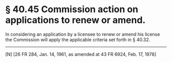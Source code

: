 # § 40.45   Commission action on applications to renew or amend.

In considering an application by a licensee to renew or amend his license the Commission will apply the applicable criteria set forth in § 40.32.



---

[N] [26 FR 284, Jan. 14, 1961, as amended at 43 FR 6924, Feb. 17, 1978]




